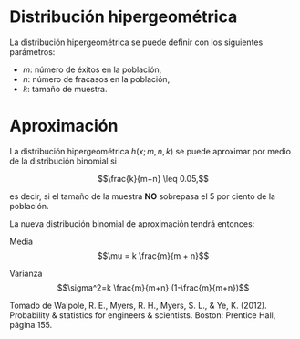 Distribución hipergeométrica
=======================
La distribución hipergeométrica se puede definir con los siguientes parámetros:

- $m$: número de éxitos en la población,
- $n$: número de fracasos en la población,
- $k$: tamaño de muestra.

Aproximación
=======================
La distribución hipergeométrica $h(x; m, n, k)$ se puede aproximar por medio de la distribución binomial si

$$\frac{k}{m+n} \leq 0.05,$$

es decir, si el tamaño de la muestra __NO__ sobrepasa el 5 por ciento de la población.


La nueva distribución binomial de aproximación tendrá entonces:

Media $$\mu = k \frac{m}{m + n}$$

Varianza $$\sigma^2=k \frac{m}{m+n} (1-\frac{m}{m+n})$$

Tomado de Walpole, R. E., Myers, R. H., Myers, S. L., & Ye, K. (2012). Probability & statistics for engineers & scientists. Boston: Prentice Hall, página 155.